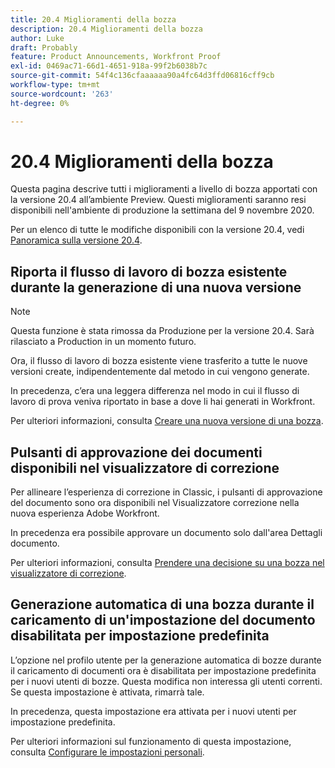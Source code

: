 ```yaml
---
title: 20.4 Miglioramenti della bozza
description: 20.4 Miglioramenti della bozza
author: Luke
draft: Probably
feature: Product Announcements, Workfront Proof
exl-id: 0469ac71-66d1-4651-918a-99f2b6038b7c
source-git-commit: 54f4c136cfaaaaaa90a4fc64d3ffd06816cff9cb
workflow-type: tm+mt
source-wordcount: '263'
ht-degree: 0%

---
```


# 20.4 Miglioramenti della bozza

Questa pagina descrive tutti i miglioramenti a livello di bozza apportati con la versione 20.4 all’ambiente Preview. Questi miglioramenti saranno resi disponibili nell&#39;ambiente di produzione la settimana del 9 novembre 2020.

Per un elenco di tutte le modifiche disponibili con la versione 20.4, vedi [Panoramica sulla versione 20.4](../../../product-announcements/product-releases/20.4-release-activity/20-4-release-overview.md).

## Riporta il flusso di lavoro di bozza esistente durante la generazione di una nuova versione

>[!NOTE]
>
>Questa funzione è stata rimossa da Produzione per la versione 20.4. Sarà rilasciato a Production in un momento futuro.

Ora, il flusso di lavoro di bozza esistente viene trasferito a tutte le nuove versioni create, indipendentemente dal metodo in cui vengono generate.

In precedenza, c’era una leggera differenza nel modo in cui il flusso di lavoro di prova veniva riportato in base a dove li hai generati in Workfront.

Per ulteriori informazioni, consulta [Creare una nuova versione di una bozza](../../../review-and-approve-work/proofing/managing-proofs-within-workfront/create-new-proof-version.md).

## Pulsanti di approvazione dei documenti disponibili nel visualizzatore di correzione

Per allineare l’esperienza di correzione in Classic, i pulsanti di approvazione del documento sono ora disponibili nel Visualizzatore correzione nella nuova esperienza Adobe Workfront.

In precedenza era possibile approvare un documento solo dall&#39;area Dettagli documento.

Per ulteriori informazioni, consulta [Prendere una decisione su una bozza nel visualizzatore di correzione](../../../review-and-approve-work/proofing/reviewing-proofs-within-workfront/make-a-decision-on-a-proof/make-decisions-on-proof.md).

## Generazione automatica di una bozza durante il caricamento di un&#39;impostazione del documento disabilitata per impostazione predefinita

L’opzione nel profilo utente per la generazione automatica di bozze durante il caricamento di documenti ora è disabilitata per impostazione predefinita per i nuovi utenti di bozze. Questa modifica non interessa gli utenti correnti. Se questa impostazione è attivata, rimarrà tale.

In precedenza, questa impostazione era attivata per i nuovi utenti per impostazione predefinita.

Per ulteriori informazioni sul funzionamento di questa impostazione, consulta [Configurare le impostazioni personali](../../../workfront-basics/manage-your-account-and-profile/configuring-your-user-profile/configure-my-settings.md).
